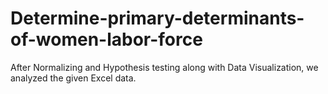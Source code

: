 # Determine-primary-determinants-of-women-labor-force
After Normalizing and Hypothesis testing along with Data Visualization, we analyzed the given 
Excel data.
